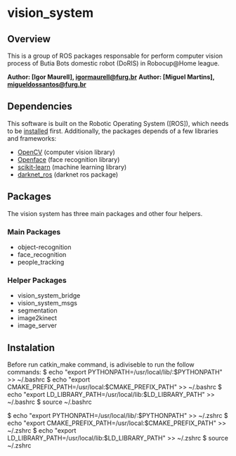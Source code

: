 # vision_system

## Overview
This is a group of ROS packages responsable for perform computer vision process of Butia Bots domestic robot (DoRIS) in Robocup@Home league. 

**Author: [Igor Maurell], igormaurell@furg.br**
**Author: [Miguel Martins], migueldossantos@furg.br**

## Dependencies
This software is built on the Robotic Operating System ([ROS]), which needs to be [installed](http://wiki.ros.org) first. Additionally, the packages depends of a few libraries and frameworks:

- [OpenCV](http://opencv.org/) (computer vision library)
- [Openface](https://cmusatyalab.github.io/openface/) (face recognition library)
- [scikit-learn](http://scikit-learn.org/stable/) (machine learning library)
- [darknet_ros](https://github.com/leggedrobotics/darknet_ros) (darknet ros package)

## Packages
The vision system has three main packages and other four helpers.

### Main Packages
- object-recognition
- face_recognition
- people_tracking

### Helper Packages
- vision_system_bridge
- vision_system_msgs
- segmentation
- image2kinect
- image_server

## Instalation
Before run catkin_make command, is adiviseble to run the follow commands:
$ echo "export PYTHONPATH=/usr/local/lib/:$PYTHONPATH" >> ~/.bashrc
$ echo "export CMAKE_PREFIX_PATH=/usr/local:$CMAKE_PREFIX_PATH" >> ~/.bashrc
$ echo "export LD_LIBRARY_PATH=/usr/local/lib:$LD_LIBRARY_PATH" >> ~/.bashrc
$ source ~/.bashrc

$ echo "export PYTHONPATH=/usr/local/lib/:$PYTHONPATH" >> ~/.zshrc
$ echo "export CMAKE_PREFIX_PATH=/usr/local:$CMAKE_PREFIX_PATH" >> ~/.zshrc
$ echo "export LD_LIBRARY_PATH=/usr/local/lib:$LD_LIBRARY_PATH" >> ~/.zshrc
$ source ~/.zshrc
 
